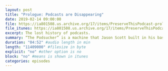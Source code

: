 ```yaml
---
layout: post
title: "Prologue: Podcasts are Disappearing"
date: 2019-02-14 09:00:00
file: https://ia801508.us.archive.org/17/items/PreserveThisPodcast-prologue-podcasts-are-disappearing/PTP_Prologue_MIX_-16LUFS_190206.mp3
file_itunes: https://ia801508.us.archive.org/17/items/PreserveThisPodcast-prologue-podcasts-are-disappearing/PTP_Prologue_MIX_-16LUFS_190206.mp3
excerpt: The lost history of podcasts.
summary: “The Podsucker” is a machine that Jason Scott built in his basement 15 years ago. Jason was trying to capture all the podcasts -- before they disappear. Preserve This Podcast is a series about how podcasts are disappearing. And what podcasters can do to save them. Follow along with our podcast preservation exercises by downloading the zine at preservethispodcast.org. 
duration: "04:52" #audio length in min
length: "11409000" #filesize in byte
explicit: "no" #other option is no
block: "no" #means is shown in itunes
categories: episodes
---
```


